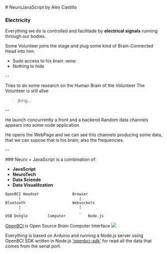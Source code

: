 # NeuroJavaScript by Alex Castillo

### Electricity
Everything we do is controlled and facilitade by **electrical signals**
running through our bodies.

Some Volunteer joins the stage and plug some kind of Brain-Connected Head into him.
- Sudo access to his brain :wow:
- Nothing to hide

--

Tries to do some research on the Human Brain of the Volunteer
The Volunteer is still alive


> jking...

--

He launch concurrently a front and a backend
Random data channels appears into some node application

He opens the WebPage and we can see this channels producing some data,
that we can supose that is his brain, also the frequencies.

--

### Neuro + JavaScript is a combination of:
  - **JavaScript**
  - **NeuroTech**
  - **Data Sciende**
  - **Data Visualitzation**

```
OpenBCI Headset               Browser
      |                          |
Bluetooth                     Websockets
      |                          |
      _                          _
USB Dongle         Computer          Node.js
```

[OpenBCI](http://openbci.com) is Open Source *Brain* Computer Interface
![](http://openbci.com//images/frontCarousel/Supernova2.jpg)

Everything is based on Arduino and running a Node.js server using OpenBCI SDK written in Node.js ['openbci-sdk'](https://www.npmjs.com/package/openbci-sdk)
for read all the data that comes from the serial port.
